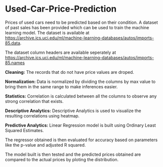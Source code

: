# Used-Car-Price-Prediction

Prices of used cars need to be predicted based on their condition. A dataset of past sales has been provided which can be used to train the machine learning model. The dataset is available at https://archive.ics.uci.edu/ml/machine-learning-databases/autos/imports-85.data.

The dataset column headers are available seperately at https://archive.ics.uci.edu/ml/machine-learning-databases/autos/imports-85.names

**Cleaning:** 
The records that do not have price values are droped.

**Normalization:** 
Data is normalized by dividing the columns by max value to bring them in the same range to make inferences easier.

**Statistics:**
Correlation is calculated between all the columns to observe any strong correlation that exists.

**Descriptive Analytics:**
Descriptive Analytics is used to visualize the resulting correlations using heatmap.

**Predictive Analytics:**
Linear Regression model is built using Ordinary Least Squared Estimates.

The regressor obtained is then evaluated for accuracy based on parameters like the p-value and adjusted R squared.

The model built is then tested and the predicted prices obtained are compared to the actual prices by ploting the distribution.








